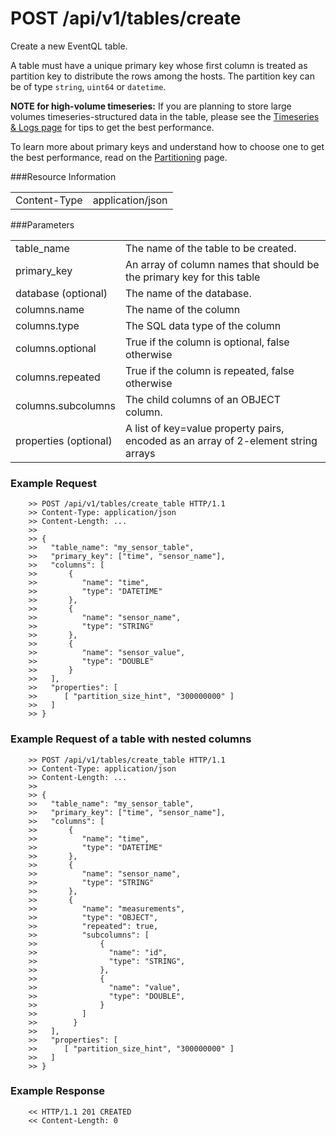 POST /api/v1/tables/create
================

Create a new EventQL table.<br>

A table must have a unique primary key whose first column is treated as
partition key to distribute the rows among the hosts. The partition key can be
of type `string`, `uint64` or `datetime`. 

**NOTE for high-volume timeseries:** If you are planning to store large volumes
timeseries-structured data in the table, please see the
[Timeseries & Logs page](../../../../collecting-data/high-volume-timeseries-logs) for
tips to get the best performance.

To learn more about primary keys and understand how to choose one to get the
best performance, read on the [Partitioning](../../../../tables/partitioning/) page.

###Resource Information
<table class='http_api create_table'>
  <tr>
    <td>Content-Type</td>
    <td>application/json</td>
  </tr>
</table>

###Parameters
<table class='http_api create_table'>
  <tr>
    <td>table_name</td>
    <td>The name of the table to be created.</td>
  </tr>
  <tr>
    <td>primary_key</td>
    <td>An array of column names that should be the primary key for this table</td>
  </tr>
  <tr>
    <td>database (optional)</td>
    <td>The name of the database.
  </tr>
  <tr>
    <td>columns.name</td>
    <td>The name of the column</td>
  </tr>
  <tr>
    <td>columns.type</td>
    <td>The SQL data type of the column</td>
  </tr>
  <tr>
    <td>columns.optional</td>
    <td>True if the column is optional, false otherwise</td>
  </tr>
  <tr>
    <td>columns.repeated</td>
    <td>True if the column is repeated, false otherwise</td>
  </tr>
  <tr>
    <td>columns.subcolumns</td>
    <td>The child columns of an OBJECT column.</td>
  </tr>
  <tr>
    <td>properties (optional)</td>
    <td>A list of key=value property pairs, encoded as an array of 2-element string arrays</td>
  </tr>
</table>

### Example Request

        >> POST /api/v1/tables/create_table HTTP/1.1
        >> Content-Type: application/json
        >> Content-Length: ...
        >>
        >> {
        >>   "table_name": "my_sensor_table",
        >>   "primary_key": ["time", "sensor_name"],
        >>   "columns": [
        >>       {
        >>          "name": "time",
        >>          "type": "DATETIME"
        >>       },
        >>       {
        >>          "name": "sensor_name",
        >>          "type": "STRING"
        >>       },
        >>       {
        >>          "name": "sensor_value",
        >>          "type": "DOUBLE"
        >>       }
        >>   ],
        >>   "properties": [
        >>      [ "partition_size_hint", "300000000" ]
        >>   ]
        >> }


### Example Request of a table with nested columns

        >> POST /api/v1/tables/create_table HTTP/1.1
        >> Content-Type: application/json
        >> Content-Length: ...
        >>
        >> {
        >>   "table_name": "my_sensor_table",
        >>   "primary_key": ["time", "sensor_name"],
        >>   "columns": [
        >>       {
        >>          "name": "time",
        >>          "type": "DATETIME"
        >>       },
        >>       {
        >>          "name": "sensor_name",
        >>          "type": "STRING"
        >>       },
        >>       {
        >>          "name": "measurements",
        >>          "type": "OBJECT",
        >>          "repeated": true,
        >>          "subcolumns": [
        >>              {
        >>                "name": "id",
        >>                "type": "STRING",
        >>              },
        >>              {
        >>                "name": "value",
        >>                "type": "DOUBLE",
        >>              }
        >>          ]
        >>        }
        >>   ],
        >>   "properties": [
        >>      [ "partition_size_hint", "300000000" ]
        >>   ]
        >> }

### Example Response

        << HTTP/1.1 201 CREATED
        << Content-Length: 0

